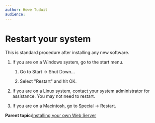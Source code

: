 ```yaml
---
author: Howe Tuduit
audience: 
---
```


# Restart your system

This is standard procedure after installing any new software.

1.  If you are on a Windows system, go to the start menu.

    1.  Go to Start -&gt; Shut Down...

    2.  Select "Restart" and hit OK.

2.  If you are on a Linux system, contact your system administrator for assistance. You may not need to restart.

3.  If you are on a Macintosh, go to Special -&gt; Restart.


**Parent topic:**[Installing your own Web Server](../tasks/installwebserver.md)

